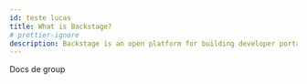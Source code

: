 ```yaml
---
id: teste lucas
title: What is Backstage?
# prettier-ignore
description: Backstage is an open platform for building developer portals. Powered by a centralized software catalog, Backstage restores order to your microservices and infrastructure
---
```


Docs de group